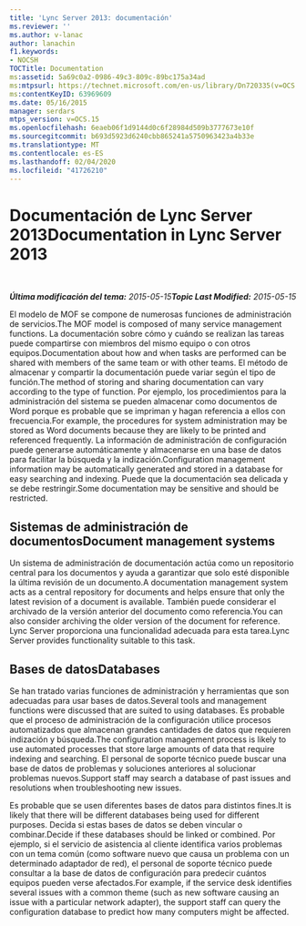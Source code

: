 ```yaml
---
title: 'Lync Server 2013: documentación'
ms.reviewer: ''
ms.author: v-lanac
author: lanachin
f1.keywords:
- NOCSH
TOCTitle: Documentation
ms:assetid: 5a69c0a2-0986-49c3-809c-89bc175a34ad
ms:mtpsurl: https://technet.microsoft.com/en-us/library/Dn720335(v=OCS.15)
ms:contentKeyID: 63969609
ms.date: 05/16/2015
manager: serdars
mtps_version: v=OCS.15
ms.openlocfilehash: 6eaeb06f1d9144d0c6f28984d509b3777673e10f
ms.sourcegitcommit: b693d5923d6240cbb865241a5750963423a4b33e
ms.translationtype: MT
ms.contentlocale: es-ES
ms.lasthandoff: 02/04/2020
ms.locfileid: "41726210"
---
```

<div data-xmlns="http://www.w3.org/1999/xhtml">

<div class="topic" data-xmlns="http://www.w3.org/1999/xhtml" data-msxsl="urn:schemas-microsoft-com:xslt" data-cs="http://msdn.microsoft.com/en-us/">

<div data-asp="http://msdn2.microsoft.com/asp">

# <a name="documentation-in-lync-server-2013"></a><span data-ttu-id="d9c31-102">Documentación de Lync Server 2013</span><span class="sxs-lookup"><span data-stu-id="d9c31-102">Documentation in Lync Server 2013</span></span>

</div>

<div id="mainSection">

<div id="mainBody">

<span> </span>

<span data-ttu-id="d9c31-103">_**Última modificación del tema:** 2015-05-15_</span><span class="sxs-lookup"><span data-stu-id="d9c31-103">_**Topic Last Modified:** 2015-05-15_</span></span>

<span data-ttu-id="d9c31-104">El modelo de MOF se compone de numerosas funciones de administración de servicios.</span><span class="sxs-lookup"><span data-stu-id="d9c31-104">The MOF model is composed of many service management functions.</span></span> <span data-ttu-id="d9c31-105">La documentación sobre cómo y cuándo se realizan las tareas puede compartirse con miembros del mismo equipo o con otros equipos.</span><span class="sxs-lookup"><span data-stu-id="d9c31-105">Documentation about how and when tasks are performed can be shared with members of the same team or with other teams.</span></span> <span data-ttu-id="d9c31-106">El método de almacenar y compartir la documentación puede variar según el tipo de función.</span><span class="sxs-lookup"><span data-stu-id="d9c31-106">The method of storing and sharing documentation can vary according to the type of function.</span></span> <span data-ttu-id="d9c31-107">Por ejemplo, los procedimientos para la administración del sistema se pueden almacenar como documentos de Word porque es probable que se impriman y hagan referencia a ellos con frecuencia.</span><span class="sxs-lookup"><span data-stu-id="d9c31-107">For example, the procedures for system administration may be stored as Word documents because they are likely to be printed and referenced frequently.</span></span> <span data-ttu-id="d9c31-108">La información de administración de configuración puede generarse automáticamente y almacenarse en una base de datos para facilitar la búsqueda y la indización.</span><span class="sxs-lookup"><span data-stu-id="d9c31-108">Configuration management information may be automatically generated and stored in a database for easy searching and indexing.</span></span> <span data-ttu-id="d9c31-109">Puede que la documentación sea delicada y se debe restringir.</span><span class="sxs-lookup"><span data-stu-id="d9c31-109">Some documentation may be sensitive and should be restricted.</span></span>

<div>

## <a name="document-management-systems"></a><span data-ttu-id="d9c31-110">Sistemas de administración de documentos</span><span class="sxs-lookup"><span data-stu-id="d9c31-110">Document management systems</span></span>

<span data-ttu-id="d9c31-111">Un sistema de administración de documentación actúa como un repositorio central para los documentos y ayuda a garantizar que solo esté disponible la última revisión de un documento.</span><span class="sxs-lookup"><span data-stu-id="d9c31-111">A documentation management system acts as a central repository for documents and helps ensure that only the latest revision of a document is available.</span></span> <span data-ttu-id="d9c31-112">También puede considerar el archivado de la versión anterior del documento como referencia.</span><span class="sxs-lookup"><span data-stu-id="d9c31-112">You can also consider archiving the older version of the document for reference.</span></span> <span data-ttu-id="d9c31-113">Lync Server proporciona una funcionalidad adecuada para esta tarea.</span><span class="sxs-lookup"><span data-stu-id="d9c31-113">Lync Server provides functionality suitable to this task.</span></span>

</div>

<div>

## <a name="databases"></a><span data-ttu-id="d9c31-114">Bases de datos</span><span class="sxs-lookup"><span data-stu-id="d9c31-114">Databases</span></span>

<span data-ttu-id="d9c31-115">Se han tratado varias funciones de administración y herramientas que son adecuadas para usar bases de datos.</span><span class="sxs-lookup"><span data-stu-id="d9c31-115">Several tools and management functions were discussed that are suited to using databases.</span></span> <span data-ttu-id="d9c31-116">Es probable que el proceso de administración de la configuración utilice procesos automatizados que almacenan grandes cantidades de datos que requieren indización y búsqueda.</span><span class="sxs-lookup"><span data-stu-id="d9c31-116">The configuration management process is likely to use automated processes that store large amounts of data that require indexing and searching.</span></span> <span data-ttu-id="d9c31-117">El personal de soporte técnico puede buscar una base de datos de problemas y soluciones anteriores al solucionar problemas nuevos.</span><span class="sxs-lookup"><span data-stu-id="d9c31-117">Support staff may search a database of past issues and resolutions when troubleshooting new issues.</span></span>

<span data-ttu-id="d9c31-118">Es probable que se usen diferentes bases de datos para distintos fines.</span><span class="sxs-lookup"><span data-stu-id="d9c31-118">It is likely that there will be different databases being used for different purposes.</span></span> <span data-ttu-id="d9c31-119">Decida si estas bases de datos se deben vincular o combinar.</span><span class="sxs-lookup"><span data-stu-id="d9c31-119">Decide if these databases should be linked or combined.</span></span> <span data-ttu-id="d9c31-120">Por ejemplo, si el servicio de asistencia al cliente identifica varios problemas con un tema común (como software nuevo que causa un problema con un determinado adaptador de red), el personal de soporte técnico puede consultar a la base de datos de configuración para predecir cuántos equipos pueden verse afectados.</span><span class="sxs-lookup"><span data-stu-id="d9c31-120">For example, if the service desk identifies several issues with a common theme (such as new software causing an issue with a particular network adapter), the support staff can query the configuration database to predict how many computers might be affected.</span></span>

</div>

</div>

<span> </span>

</div>

</div>

</div>

